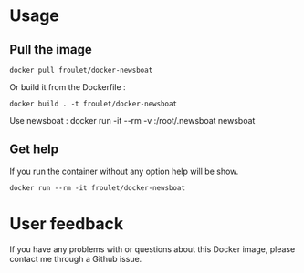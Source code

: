 # Usage

## Pull the image 
```
docker pull froulet/docker-newsboat
```

Or build it from the Dockerfile :
```
docker build . -t froulet/docker-newsboat
```

Use newsboat : 
docker run -it --rm -v <path to your newsboat config folder>:/root/.newsboat newsboat

## Get help

If you run the container without any option help will be show.

```
docker run --rm -it froulet/docker-newsboat 
```


# User feedback

If you have any problems with or questions about this Docker image, please contact me through a Github issue.


